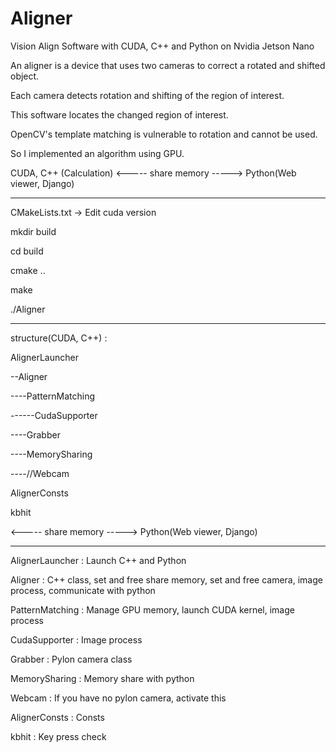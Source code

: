 # Aligner

Vision Align Software with CUDA, C++ and Python on Nvidia Jetson Nano


An aligner is a device that uses two cameras to correct a rotated and shifted object.

Each camera detects rotation and shifting of the region of interest.

This software locates the changed region of interest.


OpenCV's template matching is vulnerable to rotation and cannot be used.

So I implemented an algorithm using GPU.


CUDA, C++ (Calculation)  <----- share memory -----> Python(Web viewer, Django)

------------------------------------------------

CMakeLists.txt -> Edit cuda version


mkdir build

cd build

cmake ..

make

./Aligner

------------------------------------------------

structure(CUDA, C++) :

AlignerLauncher

--Aligner

----PatternMatching

------CudaSupporter

----Grabber

----MemorySharing

----//Webcam

AlignerConsts

kbhit

<----- share memory -----> Python(Web viewer, Django)

------------------------------------------------

AlignerLauncher : Launch C++ and Python

Aligner : C++ class, set and free share memory, set and free camera, image process, communicate with python

PatternMatching : Manage GPU memory, launch CUDA kernel, image process

CudaSupporter : Image process

Grabber : Pylon camera class

MemorySharing : Memory share with python

Webcam : If you have no pylon camera, activate this

AlignerConsts : Consts

kbhit : Key press check
